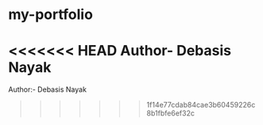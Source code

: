 # my-portfolio
<<<<<<< HEAD
Author- Debasis Nayak
=======

Author:- Debasis Nayak
>>>>>>> 1f14e77cdab84cae3b60459226c8b1fbfe6ef32c

